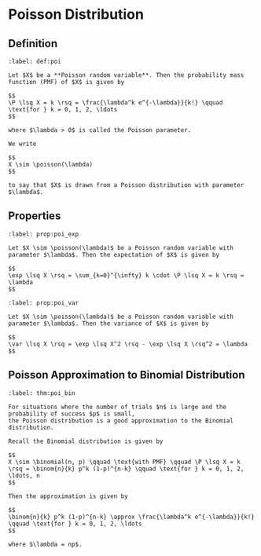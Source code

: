 # Poisson Distribution

## Definition

```{prf:definition} Poisson Distribution
:label: def:poi

Let $X$ be a **Poisson random variable**. Then the probability mass function (PMF) of $X$ is given by

$$
\P \lsq X = k \rsq = \frac{\lambda^k e^{-\lambda}}{k!} \qquad \text{for } k = 0, 1, 2, \ldots
$$

where $\lambda > 0$ is called the Poisson parameter.

We write

$$
X \sim \poisson(\lambda)
$$

to say that $X$ is drawn from a Poisson distribution with parameter $\lambda$.
```

## Properties

```{prf:property} Expectation of Poisson Distribution
:label: prop:poi_exp

Let $X \sim \poisson(\lambda)$ be a Poisson random variable with parameter $\lambda$. Then the expectation of $X$ is given by

$$
\exp \lsq X \rsq = \sum_{k=0}^{\infty} k \cdot \P \lsq X = k \rsq = \lambda
$$
```

```{prf:property} Variance of Poisson Distribution
:label: prop:poi_var

Let $X \sim \poisson(\lambda)$ be a Poisson random variable with parameter $\lambda$. Then the variance of $X$ is given by

$$
\var \lsq X \rsq = \exp \lsq X^2 \rsq - \exp \lsq X \rsq^2 = \lambda
$$
```

## Poisson Approximation to Binomial Distribution

```{prf:theorem} Poisson Approximation to Binomial Distribution
:label: thm:poi_bin

For situations where the number of trials $n$ is large and the probability of success $p$ is small, 
the Poisson distribution is a good approximation to the Binomial distribution.

Recall the Binomial distribution is given by

$$
X \sim \binomial(n, p) \qquad \text{with PMF} \qquad \P \lsq X = k \rsq = \binom{n}{k} p^k (1-p)^{n-k} \qquad \text{for } k = 0, 1, 2, \ldots, n
$$

Then the approximation is given by

$$
\binom{n}{k} p^k (1-p)^{n-k} \approx \frac{\lambda^k e^{-\lambda}}{k!} \qquad \text{for } k = 0, 1, 2, \ldots
$$

where $\lambda = np$.
```